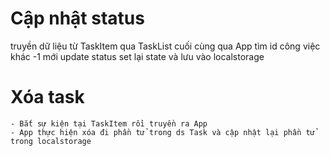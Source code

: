 # Cập nhật status
  truyền dữ liệu từ TaskItem qua TaskList cuối cùng qua App
  tìm id công việc khác -1 mới update status
  set lại state và lưu vào localstorage

#  Xóa task  
    - Bắt sự kiện tại TaskItem rồi truyền ra App
    - App thực hiện xóa đi phần tử trong ds Task và cập nhật lại phần tử trong localstorage